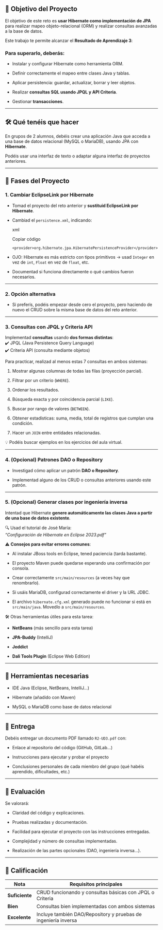 ## 🧩 **Objetivo del Proyecto**

El objetivo de este reto es **usar Hibernate como implementación de JPA** para realizar mapeo objeto-relacional (ORM) y realizar consultas avanzadas a la base de datos.

Este trabajo te permite alcanzar el **Resultado de Aprendizaje 3**:
### Para superarlo, deberás:

- Instalar y configurar Hibernate como herramienta ORM.
    
- Definir correctamente el mapeo entre clases Java y tablas.
    
- Aplicar persistencia: guardar, actualizar, borrar y leer objetos.
    
- Realizar **consultas SQL usando JPQL y API Criteria**.
    
- Gestionar **transacciones**.
    

---

## 🛠️ Qué tenéis que hacer

En grupos de 2 alumnos, debéis crear una aplicación Java que acceda a una base de datos relacional (MySQL o MariaDB), usando JPA con **Hibernate**.

Podéis usar una interfaz de texto o adaptar alguna interfaz de proyectos anteriores.

---

## 📌 **Fases del Proyecto**

### 1. **Cambiar EclipseLink por Hibernate**

- Tomad el proyecto del reto anterior y **sustituid EclipseLink por Hibernate**.
    
- Cambiad el `persistence.xml`, indicando:
    
    xml
    
    Copiar código
    
    `<provider>org.hibernate.jpa.HibernatePersistenceProvider</provider>`
    
- OJO: Hibernate es más estricto con tipos primitivos → usad `Integer` en vez de `int`, `Float` en vez de `float`, etc.
    
- Documentad si funciona directamente o qué cambios fueron necesarios.
    

---

### 2. **Opción alternativa**

- Si preferís, podéis empezar desde cero el proyecto, pero haciendo de nuevo el CRUD sobre la misma base de datos del reto anterior.
    

---

### 3. **Consultas con JPQL y Criteria API**

Implementad **consultas** usando **dos formas distintas**:  
✔️ JPQL (Java Persistence Query Language)  
✔️ Criteria API (consulta mediante objetos)

Para practicar, realizad al menos estas 7 consultas en ambos sistemas:

1. Mostrar algunas columnas de todas las filas (proyección parcial).
    
2. Filtrar por un criterio (`WHERE`).
    
3. Ordenar los resultados.
    
4. Búsqueda exacta y por coincidencia parcial (`LIKE`).
    
5. Buscar por rango de valores (`BETWEEN`).
    
6. Obtener estadísticas: suma, media, total de registros que cumplan una condición.
    
7. Hacer un `JOIN` entre entidades relacionadas.
    

💡 Podéis buscar ejemplos en los ejercicios del aula virtual.

---

### 4. **(Opcional) Patrones DAO o Repository**

- Investigad cómo aplicar un patrón **DAO o Repository**.
    
- Implementad alguno de los CRUD o consultas anteriores usando este patrón.
    

---

### 5. **(Opcional) Generar clases por ingeniería inversa**

Intentad que Hibernate **genere automáticamente las clases Java a partir de una base de datos existente**.

🔍 Usad el tutorial de José María:  
_“Configuración de Hibernate en Eclipse 2023.pdf”_

⚠️ **Consejos para evitar errores comunes**:

- Al instalar JBoss tools en Eclipse, tened paciencia (tarda bastante).
    
- El proyecto Maven puede quedarse esperando una confirmación por consola.
    
- Crear correctamente `src/main/resources` (a veces hay que renombrarlo).
    
- Si usáis MariaDB, configurad correctamente el driver y la URL JDBC.
    
- El archivo `hibernate.cfg.xml` generado puede no funcionar si está en `src/main/java`. Movedlo a `src/main/resources`.
    

🛠️ Otras herramientas útiles para esta tarea:

- **NetBeans** (más sencillo para esta tarea)
    
- **JPA-Buddy** (IntelliJ)
    
- **Jeddict**
    
- **Dali Tools Plugin** (Eclipse Web Edition)
    

---

## 🔧 Herramientas necesarias

- IDE Java (Eclipse, NetBeans, IntelliJ…)
    
- Hibernate (añadido con Maven)
    
- MySQL o MariaDB como base de datos relacional
    

---

## 📄 Entrega

Debéis entregar un documento PDF llamado `R2-UD3.pdf` con:

- Enlace al repositorio del código (GitHub, GitLab…)
    
- Instrucciones para ejecutar y probar el proyecto
    
- Conclusiones personales de cada miembro del grupo (qué habéis aprendido, dificultades, etc.)
    

---

## 📝 Evaluación

Se valorará:

- Claridad del código y explicaciones.
    
- Pruebas realizadas y documentación.
    
- Facilidad para ejecutar el proyecto con las instrucciones entregadas.
    
- Complejidad y número de consultas implementadas.
    
- Realización de las partes opcionales (DAO, ingeniería inversa...).
    

---

## 🎯 Calificación

|Nota|Requisitos principales|
|---|---|
|**Suficiente**|CRUD funcionando y consultas básicas con JPQL o Criteria|
|**Bien**|Consultas bien implementadas con ambos sistemas|
|**Excelente**|Incluye también DAO/Repository y pruebas de ingeniería inversa|

